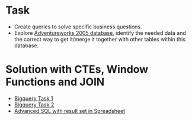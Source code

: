 # Task
- Create queries to solve specific business questions.
- Explore [Adventureworks 2005 database](https://drive.google.com/file/d/1-Qsnn3bg0_PYgY5kKJOUDG8xdKLvOLPK/view?usp=sharing), identify the needed data and the correct way to get it/merge it together with other tables within this database.

# Solution with CTEs, Window Functions and JOIN
- [Bigquery Task 1](https://console.cloud.google.com/bigquery?sq=147855269776:10e2b7020e2649c18843c392d98f449e)
- [Bigquery Task 2](https://console.cloud.google.com/bigquery?sq=147855269776:27f76d870acd4962b689693e42e7f46d)
- [Advanced SQL with result set in Spreadsheet](https://docs.google.com/spreadsheets/d/1v_P1nOJunDvmXspEVoyFA7ixscnIinvs_fTOOfBFwQI/edit?usp=sharing)
